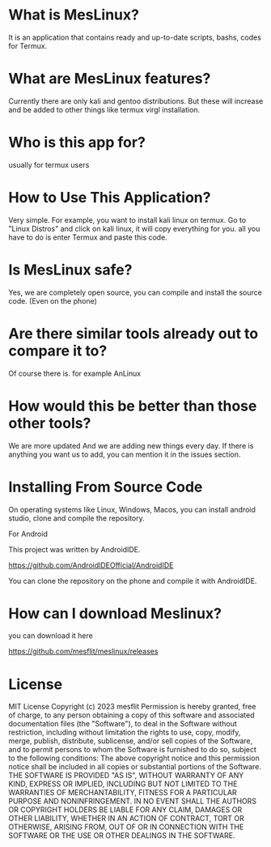 # What is MesLinux?

It is an application that contains ready and up-to-date scripts, bashs, codes for Termux.

# What are MesLinux features?

Currently there are only kali and gentoo distributions. But these will increase and be added to other things like termux virgl installation.

# Who is this app for?

usually for termux users

# How to Use This Application?

Very simple. For example, you want to install kali linux on termux. Go to "Linux Distros" and click on kali linux, it will copy everything for you. all you have to do is enter Termux and paste this code.

# Is MesLinux safe?

Yes, we are completely open source, you can compile and install the source code. (Even on the phone)

# Are there similar tools already out to compare it to?

Of course there is. for example AnLinux

# How would this be better than those other tools?

We are more updated And we are adding new things every day. If there is anything you want us to add, you can mention it in the issues section.

# Installing From Source Code

On operating systems like Linux, Windows, Macos, you can install android studio, clone and compile the repository.

For Android

This project was written by AndroidIDE.

https://github.com/AndroidIDEOfficial/AndroidIDE

You can clone the repository on the phone and compile it with AndroidIDE.

# How can I download Meslinux?

you can download it here

https://github.com/mesflit/meslinux/releases

# License

MIT License
Copyright (c) 2023 mesflit
Permission is hereby granted, free of charge, to any person obtaining a copy
of this software and associated documentation files (the "Software"), to deal
in the Software without restriction, including without limitation the rights
to use, copy, modify, merge, publish, distribute, sublicense, and/or sell
copies of the Software, and to permit persons to whom the Software is
furnished to do so, subject to the following conditions:
The above copyright notice and this permission notice shall be included in all
copies or substantial portions of the Software.
THE SOFTWARE IS PROVIDED "AS IS", WITHOUT WARRANTY OF ANY KIND, EXPRESS OR
IMPLIED, INCLUDING BUT NOT LIMITED TO THE WARRANTIES OF MERCHANTABILITY,
FITNESS FOR A PARTICULAR PURPOSE AND NONINFRINGEMENT. IN NO EVENT SHALL THE
AUTHORS OR COPYRIGHT HOLDERS BE LIABLE FOR ANY CLAIM, DAMAGES OR OTHER
LIABILITY, WHETHER IN AN ACTION OF CONTRACT, TORT OR OTHERWISE, ARISING FROM,
OUT OF OR IN CONNECTION WITH THE SOFTWARE OR THE USE OR OTHER DEALINGS IN THE
SOFTWARE.
